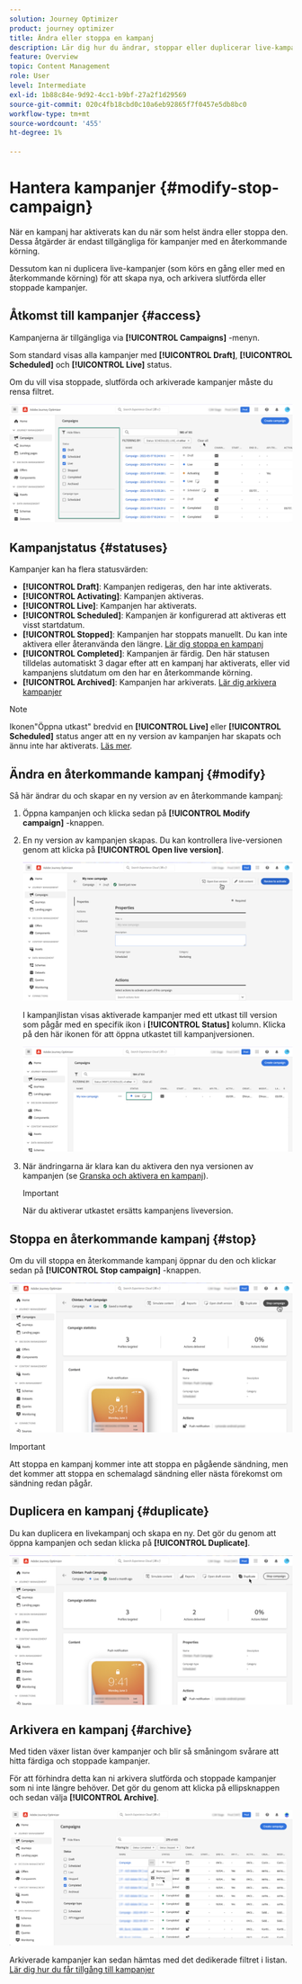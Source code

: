 ```yaml
---
solution: Journey Optimizer
product: journey optimizer
title: Ändra eller stoppa en kampanj
description: Lär dig hur du ändrar, stoppar eller duplicerar live-kampanjer i [!DNL Journey Optimizer]
feature: Overview
topic: Content Management
role: User
level: Intermediate
exl-id: 1b88c84e-9d92-4cc1-b9bf-27a2f1d29569
source-git-commit: 020c4fb18cbd0c10a6eb92865f7f0457e5db8bc0
workflow-type: tm+mt
source-wordcount: '455'
ht-degree: 1%

---
```


# Hantera kampanjer {#modify-stop-campaign}

När en kampanj har aktiverats kan du när som helst ändra eller stoppa den. Dessa åtgärder är endast tillgängliga för kampanjer med en återkommande körning.

Dessutom kan ni duplicera live-kampanjer (som körs en gång eller med en återkommande körning) för att skapa nya, och arkivera slutförda eller stoppade kampanjer.

## Åtkomst till kampanjer {#access}

Kampanjerna är tillgängliga via **[!UICONTROL Campaigns]** -menyn.

Som standard visas alla kampanjer med **[!UICONTROL Draft]**, **[!UICONTROL Scheduled]** och **[!UICONTROL Live]** status.

Om du vill visa stoppade, slutförda och arkiverade kampanjer måste du rensa filtret.

![](assets/create-campaign-list.png)

## Kampanjstatus {#statuses}

Kampanjer kan ha flera statusvärden:

* **[!UICONTROL Draft]**: Kampanjen redigeras, den har inte aktiverats.
* **[!UICONTROL Activating]**: Kampanjen aktiveras.
* **[!UICONTROL Live]**: Kampanjen har aktiverats.
* **[!UICONTROL Scheduled]**: Kampanjen är konfigurerad att aktiveras ett visst startdatum.
* **[!UICONTROL Stopped]**: Kampanjen har stoppats manuellt. Du kan inte aktivera eller återanvända den längre. [Lär dig stoppa en kampanj](modify-stop-campaign.md#stop)
* **[!UICONTROL Completed]**: Kampanjen är färdig. Den här statusen tilldelas automatiskt 3 dagar efter att en kampanj har aktiverats, eller vid kampanjens slutdatum om den har en återkommande körning.
* **[!UICONTROL Archived]**: Kampanjen har arkiverats. [Lär dig arkivera kampanjer](modify-stop-campaign.md#archive)

>[!NOTE]
>
>Ikonen&quot;Öppna utkast&quot; bredvid en **[!UICONTROL Live]** eller **[!UICONTROL Scheduled]** status anger att en ny version av kampanjen har skapats och ännu inte har aktiverats. [Läs mer](modify-stop-campaign.md#modify).

## Ändra en återkommande kampanj {#modify}

Så här ändrar du och skapar en ny version av en återkommande kampanj:

1. Öppna kampanjen och klicka sedan på **[!UICONTROL Modify campaign]** -knappen.

1. En ny version av kampanjen skapas. Du kan kontrollera live-versionen genom att klicka på **[!UICONTROL Open live version]**.

   ![](assets/create-campaign-draft.png)

   I kampanjlistan visas aktiverade kampanjer med ett utkast till version som pågår med en specifik ikon i **[!UICONTROL Status]** kolumn. Klicka på den här ikonen för att öppna utkastet till kampanjversionen.

   ![](assets/create-campaign-edit-list.png)

1. När ändringarna är klara kan du aktivera den nya versionen av kampanjen (se [Granska och aktivera en kampanj](create-campaign.md#review-activate)).

   >[!IMPORTANT]
   >
   >När du aktiverar utkastet ersätts kampanjens liveversion.

## Stoppa en återkommande kampanj {#stop}

Om du vill stoppa en återkommande kampanj öppnar du den och klickar sedan på **[!UICONTROL Stop campaign]** -knappen.

![](assets/create-campaign-stop.png)

>[!IMPORTANT]
>
>Att stoppa en kampanj kommer inte att stoppa en pågående sändning, men det kommer att stoppa en schemalagd sändning eller nästa förekomst om sändning redan pågår.

<!-- inbound campaign (inapp): can stop and resume -->

## Duplicera en kampanj {#duplicate}

Du kan duplicera en livekampanj och skapa en ny. Det gör du genom att öppna kampanjen och sedan klicka på **[!UICONTROL Duplicate]**.

![](assets/create-campaign-duplicate.png)

## Arkivera en kampanj {#archive}

Med tiden växer listan över kampanjer och blir så småningom svårare att hitta färdiga och stoppade kampanjer.

För att förhindra detta kan ni arkivera slutförda och stoppade kampanjer som ni inte längre behöver. Det gör du genom att klicka på ellipsknappen och sedan välja **[!UICONTROL Archive]**.

![](assets/create-campaign-archive.png)

Arkiverade kampanjer kan sedan hämtas med det dedikerade filtret i listan. [Lär dig hur du får tillgång till kampanjer](get-started-with-campaigns.md#access)
